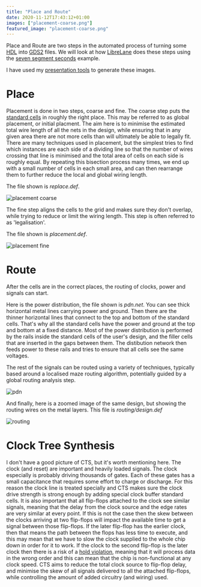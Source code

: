 ```yaml
---
title: "Place and Route"
date: 2020-11-12T17:43:12+01:00
images: ["placement-coarse.png"]
featured_image: "placement-coarse.png"
---
```


Place and Route are two steps in the automated process of turning some [HDL](/terminology/hdl) into [GDS2](/terminology/gds2) files.
We will look at how [LibreLane](/terminology/librelane) does these steps using the [seven segment seconds](https://github.com/mattvenn/seven-segment-seconds) example.

I have used my [presentation tools](https://github.com/mattvenn/remoticon-presentation-tools) to generate these images.

# Place

Placement is done in two steps, coarse and fine. The coarse step puts the [standard cells](/terminology/standardcell) in roughly the right place. This may be referred to as global placement, or initial placment. The aim here is to minimise the estimated total wire length of all the nets in the design, while ensuring that in any given area there are not more cells than will ultimately be able to legally fit. There are many techniques used in placement, but the simplest tries to find which instances are each side of a dividing line so that the number of wires crossing that line is minimised and the total area of cells on each side is roughly equal. 
By repeating this bisection process many times, we end up with a small number of cells in each small area, and can then rearrange them to further reduce the local and global wiring length.

The file shown is _replace.def_.

![placement coarse](/placement-coarse.png)

The fine step aligns the cells to the grid and makes sure they don't overlap, while trying to reduce or limit the wiring length. This step is often referred to as 'legalisation'.

The file shown is _placement.def_.

![placement fine](/placement-fine.png)

# Route

After the cells are in the correct places, the routing of clocks, power and signals can start.

Here is the power distribution, the file shown is _pdn.net_. You can see thick horizontal metal lines carrying power and ground. Then there are the thinner horizontal lines
that connect to the top and bottom of the standard cells. That's why all the standard cells have the power and ground at the top and bottom at a fixed distance. Most of the power distribution is performed by the rails inside the standard cells of the user's design, and the filler cells that are inserted in the gaps between them. The distibution network then feeds power to these rails and tries to ensure that all cells see the same voltages.

The rest of the signals can be routed using a variety of techniques, typically based around a localised maze routing algorithm, potentially guided by a global routing analysis step. 

![pdn](/pdn.png)

And finally, here is a zoomed image of the same design, but showing the routing wires on the metal layers. This file is _routing/design.def_

![routing](/routing.png)

# Clock Tree Synthesis

I don't have a good picture of CTS, but it's worth mentioning here. The clock (and reset) are important and heavily loaded signals. 
The clock especially is probably driving thousands of gates. Each of these gates has a small capacitance that requires some effort to charge or discharge.
For this reason the clock line is treated specially and CTS makes sure the clock drive strength is strong enough by adding special clock buffer standard cells. It is also important that all flip-flops attached to the clock see similar signals, meaning that the delay from the clock source and the edge rates are very similar at every point. 
If this is not the case then the skew between the clocks arriving at two flip-flops will impact the available time to get a signal between those flip-flops. If the later flip-flop has the earlier clock, then that means the path between the flops has less time to execute, and this may mean that we have to slow the clock supplied to the whole chip down in order for it to work. 
If the clock to the second flip-flop is the later clock then there is a risk of a [hold violation](/terminology/sta), meaning that it will process data in the wrong order and this can mean that the chip is non-functional at any clock speed.
CTS aims to reduce the total clock source to flip-flop delay, and minimise the skew of all signals delivered to all the attached flip-flops, while controlling the amount of added circuitry (and wiring) used. 

